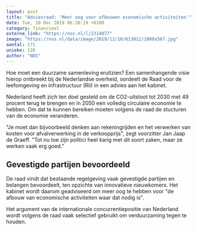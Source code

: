 ```yaml
---
layout: post
title: "Adviesraad: 'Meer oog voor afbouwen economische activiteiten'"
date: Tue, 10 Dec 2019 06:28:19 +0100
category: financieel
externe_link: "https://nos.nl/l/2314077"
image: "https://nos.nl/data/image/2019/12/10/613012/1008x567.jpg"
aantal: 171
unieke: 126
author: "NOS"
---
```


<p>Hoe moet een duurzame samenleving eruitzien? Een samenhangende visie hierop ontbreekt bij de Nederlandse overheid, oordeelt de Raad voor de leefomgeving en infrastructuur (Rli) in een advies aan het kabinet.</p>
<p>Nederland heeft zich ten doel gesteld om de CO2-uitstoot tot 2030 met 49 procent terug te brengen en in 2050 een volledig circulaire economie te hebben. Om dat te kunnen bereiken moeten volgens de raad de stucturen van de economie veranderen.</p>
<p>"Je moet dan bijvoorbeeld denken aan rekeningrijden en het verwerken van kosten voor afvalverwerking in de verkoopprijs", zegt voorzitter Jan Jaap de Graeff. "Tot nu toe zijn politici heel karig met dit soort zaken, maar ze werken vaak erg goed."</p>
<h2>Gevestigde partijen bevoordeeld</h2>
<p>De raad vindt dat bestaande regelgeving vaak gevestigde partijen en belangen bevoordeelt, ten opzichte van innovatieve nieuwkomers. Het kabinet wordt daarom geadviseerd om meer oog te hebben voor "de afbouw van economische activiteiten waar dat nodig is".</p>
<p>Het argument van de internationale concurrentiepositie van Nederland wordt volgens de raad vaak selectief gebruikt om verduurzaming tegen te houden.</p>
